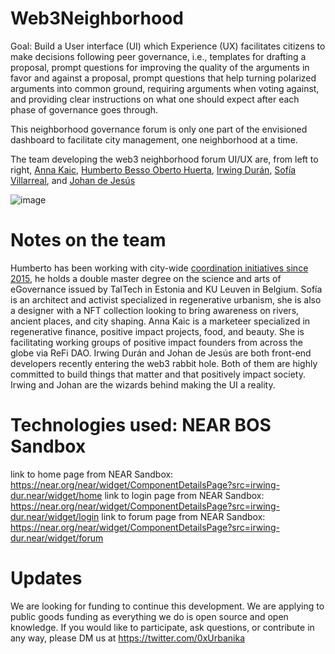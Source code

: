 # Web3Neighborhood

Goal: Build a User interface (UI) which Experience (UX) facilitates citizens to make decisions following peer governance, i.e., templates for drafting a proposal, prompt questions for improving the quality of the arguments in favor and against a proposal, prompt questions that help turning polarized arguments into common ground, requiring arguments when voting against, and providing clear instructions on what one should expect after each phase of governance goes through.

This neighborhood governance forum is only one part of the envisioned dashboard to facilitate city management, one neighborhood at a time.

The team developing the web3 neighborhood forum UI/UX are, from left to right, [Anna Kaic](https://twitter.com/KaicAnna), [Humberto Besso Oberto Huerta](https://twitter.com/HumbertoBesso), [Irwing Durán](https://twitter.com/Irwingduran), [Sofía Villarreal](@Sofi_VCarrillo), and [Johan de Jesús](https://twitter.com/DeSinoe96458)

![image](https://github.com/Urbanika/Web3GovernanceForum/assets/58118538/4a64205a-add8-47f8-a160-08d00a2b9153)

# Notes on the team
Humberto has been working with city-wide [coordination initiatives since 2015](https://x.com/0xUrbanika/status/1691747591036326381?s=20), he holds a double master degree on the science and arts of eGovernance issued by TalTech in Estonia and KU Leuven in Belgium.
Sofía is an architect and activist specialized in regenerative urbanism, she is also a designer with a NFT collection looking to bring awareness on rivers, ancient places, and city shaping.
Anna Kaic is a marketeer specialized in regenerative finance, positive impact projects, food, and beauty. She is facilitating working groups of positive impact founders from across the globe via ReFi DAO.
Irwing Durán and Johan de Jesús are both front-end developers recently entering the web3 rabbit hole. Both of them are highly committed to build things that matter and that positively impact society. Irwing and Johan are the wizards behind making the UI a reality.

# Technologies used: NEAR BOS Sandbox

link to home page from NEAR Sandbox: https://near.org/near/widget/ComponentDetailsPage?src=irwing-dur.near/widget/home
link to login page from NEAR Sandbox: https://near.org/near/widget/ComponentDetailsPage?src=irwing-dur.near/widget/login
link to forum page from NEAR Sandbox: https://near.org/near/widget/ComponentDetailsPage?src=irwing-dur.near/widget/forum

# Updates
We are looking for funding to continue this development. We are applying to public goods funding as everything we do is open source and open knowledge.
If you would like to participate, ask questions, or contribute in any way, please DM us at https://twitter.com/0xUrbanika
